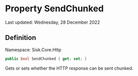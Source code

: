 # Property SendChunked
Last updated: Wednesday, 28 December 2022

## Definition
Namespace: Sisk.Core.Http

```csharp
public bool SendChunked { get; set; }
```

Gets or sets whether the HTTP response can be sent chunked.

